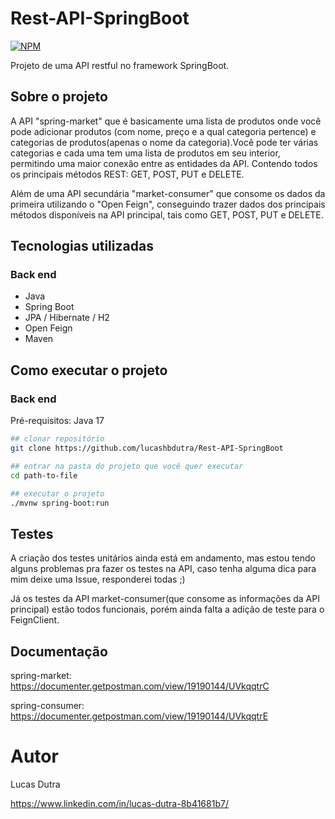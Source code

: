 # Rest-API-SpringBoot
[![NPM](https://img.shields.io/npm/l/react)](https://github.com/lucashbdutra/Rest-API-SpringBoot/blob/main/LICENSE) 

Projeto de uma API restful no framework SpringBoot.

## Sobre o projeto

A API "spring-market" que é basicamente uma lista de produtos onde você pode adicionar produtos (com nome, preço e a qual categoria pertence) e categorias de produtos(apenas o nome da categoria).Você pode ter várias categorias e cada uma tem uma lista de produtos em seu interior, permitindo uma maior conexão entre as entidades da API. Contendo todos os principais métodos REST: GET, POST, PUT e DELETE.

Além de uma API secundária "market-consumer" que consome os dados da primeira utilizando o "Open Feign", conseguindo trazer dados dos principais métodos disponíveis na API principal, tais como GET, POST, PUT e DELETE.

## Tecnologias utilizadas
### Back end
- Java
- Spring Boot
- JPA / Hibernate / H2
- Open Feign
- Maven

## Como executar o projeto

### Back end
Pré-requisitos: Java 17

```bash
## clonar repositório
git clone https://github.com/lucashbdutra/Rest-API-SpringBoot

## entrar na pasta do projeto que você quer executar
cd path-to-file

## executar o projeto
./mvnw spring-boot:run
```

## Testes

A criação dos testes unitários ainda está em andamento, mas estou tendo alguns problemas pra fazer os testes na API, caso tenha alguma dica para mim deixe uma Issue, responderei todas ;)

Já os testes da API market-consumer(que consome as informações da API principal) estão todos funcionais, porém ainda falta a adição de teste para o FeignClient.

## Documentação

spring-market:
https://documenter.getpostman.com/view/19190144/UVkqqtrC

spring-consumer:
https://documenter.getpostman.com/view/19190144/UVkqqtrE

# Autor

Lucas Dutra

https://www.linkedin.com/in/lucas-dutra-8b41681b7/
